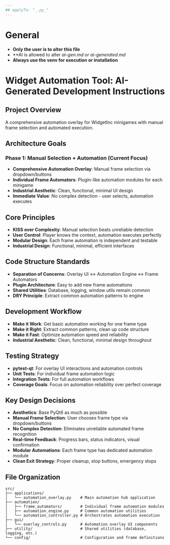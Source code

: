 ```yaml
---
## applyTo: "_.py_"
---
```


# General

- **Only the user is to alter this file**
- **AI is allowed to alter *ai-gen.md or *ai-generated.md**
- **Always use the venv for execution or installation**

# Widget Automation Tool: AI-Generated Development Instructions

## Project Overview

A comprehensive automation overlay for WidgetInc minigames with manual frame selection and automated execution.

## Architecture Goals

### Phase 1: Manual Selection + Automation (Current Focus)

- **Comprehensive Automation Overlay**: Manual frame selection via dropdown/buttons
- **Individual Frame Automators**: Plugin-like automation modules for each minigame
- **Industrial Aesthetic**: Clean, functional, minimal UI design
- **Immediate Value**: No complex detection - user selects, automation executes

## Core Principles

- **KISS over Complexity**: Manual selection beats unreliable detection
- **User Control**: Player knows the context, automation executes perfectly
- **Modular Design**: Each frame automation is independent and testable
- **Industrial Design**: Functional, minimal, efficient interfaces

## Code Structure Standards

- **Separation of Concerns**: Overlay UI ↔ Automation Engine ↔ Frame Automators
- **Plugin Architecture**: Easy to add new frame automations
- **Shared Utilities**: Database, logging, window utils remain common
- **DRY Principle**: Extract common automation patterns to engine

## Development Workflow

- **Make it Work**: Get basic automation working for one frame type
- **Make it Right**: Extract common patterns, clean up code structure
- **Make it Fast**: Optimize automation speed and reliability
- **Industrial Aesthetic**: Clean, functional, minimal design throughout

## Testing Strategy

- **pytest-qt**: For overlay UI interactions and automation controls
- **Unit Tests**: For individual frame automation logic
- **Integration Tests**: For full automation workflows
- **Coverage Goals**: Focus on automation reliability over perfect coverage

## Key Design Decisions

- **Aesthetics**: Base PyQt6 as much as possible
- **Manual Frame Selection**: User chooses frame type via dropdown/buttons
- **No Complex Detection**: Eliminates unreliable automated frame recognition
- **Real-time Feedback**: Progress bars, status indicators, visual confirmation
- **Modular Automations**: Each frame type has dedicated automation module
- **Clean Exit Strategy**: Proper cleanup, stop buttons, emergency stops

## File Organization

```
src/
├── applications/
│   └── automation_overlay.py    # Main automation hub application
├── automation/
│   ├── frame_automators/        # Individual frame automation modules
│   ├── automation_engine.py     # Common automation utilities
│   └── automation_controller.py # Orchestrates automation execution
├── gui/
│   └── overlay_controls.py      # Automation overlay UI components
├── utility/                     # Shared utilities (database, logging, etc.)
└── config/                      # Configuration and frame definitions
```

